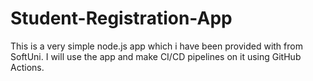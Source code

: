 # Student-Registration-App
This is a very simple node.js app which i have been provided with from SoftUni. I will use the app and make CI/CD pipelines on it using GitHub Actions.
